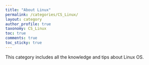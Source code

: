 ```yaml
---
title: "About Linux"
permalink: /categories/CS_Linux/
layout: category
author_profile: true
taxonomy: CS_Linux
toc: true
comments: true
toc_sticky: true
---
```


This category includes all the knowledge and tips about Linux OS.